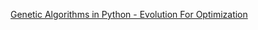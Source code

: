 [Genetic Algorithms in Python - Evolution For Optimization](https://youtu.be/CRtZ-APJEKI?si=6efp7iScM7f_JWe5)
